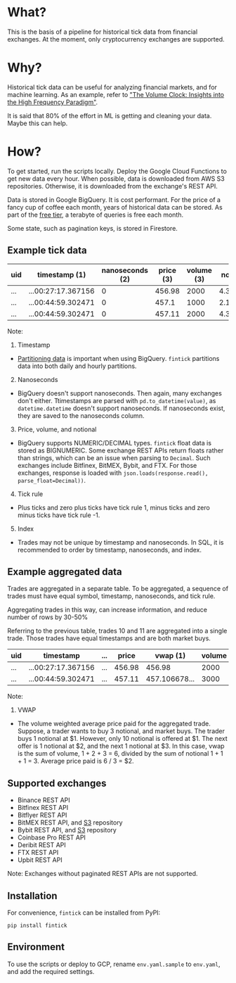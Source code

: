 # What?

This is the basis of a pipeline for historical tick data from financial exchanges. At the moment, only cryptocurrency exchanges are supported.


# Why?

Historical tick data can be useful for analyzing financial markets, and for machine learning. As an example, refer to ["The Volume Clock: Insights into the High Frequency Paradigm"](https://papers.ssrn.com/sol3/papers.cfm?abstract_id=2034858).

It is said that 80% of the effort in ML is getting and cleaning your data. Maybe this can help.


# How?

To get started, run the scripts locally. Deploy the Google Cloud Functions to get new data every hour. When possible, data is downloaded from AWS S3 repositories. Otherwise, it is downloaded from the exchange's REST API.

Data is stored in Google BigQuery. It is cost performant. For the price of a fancy cup of coffee each month, years of historical data can be stored. As part of the [free tier](https://cloud.google.com/free), a terabyte of queries is free each month.

Some state, such as pagination keys, is stored in Firestore.


Example tick data
-----------------

| uid | timestamp (1)      | nanoseconds (2) | price (3) | volume (3) | notional (3) | tickRule (4) | index (5) |
|-----|--------------------|-----------------|-----------|------------|--------------|--------------|-----------|
| ... | ...00:27:17.367156 | 0               | 456.98    | 2000       | 4.3765591... | -1           | 9         |
| ... | ...00:44:59.302471 | 0               | 457.1     | 1000       | 2.1877050... | 1            | 10        |
| ... | ...00:44:59.302471 | 0               | 457.11    | 2000       | 4.3753144... | 1            | 11        |

Note:

1. Timestamp
* [Partitioning data](https://cloud.google.com/bigquery/docs/partitioned-tables) is important when using BigQuery. `fintick` partitions data into both daily and hourly partitions.

2. Nanoseconds
* BigQuery doesn't support nanoseconds. Then again, many exchanges don't either. Ttimestamps are parsed with `pd.to_datetime(value)`, as `datetime.datetime` doesn't support nanoseconds. If nanoseconds exist, they are saved to the nanoseconds column.

3. Price, volume, and notional
* BigQuery supports NUMERIC/DECIMAL types. `fintick` float data is stored as BIGNUMERIC. Some exchange REST APIs return floats rather than strings, which can be an issue when parsing to `Decimal`. Such exchanges include Bitfinex, BitMEX, Bybit, and FTX. For those exchanges, response is loaded with `json.loads(response.read(), parse_float=Decimal))`.

4. Tick rule
* Plus ticks and zero plus ticks have tick rule 1, minus ticks and zero minus ticks have tick rule -1.

5. Index
* Trades may not be unique by timestamp and nanoseconds. In SQL, it is recommended to order by timestamp, nanoseconds, and index.


Example aggregated data
-----------------------

Trades are aggregated in a separate table. To be aggregated, a sequence of trades must have equal symbol, timestamp, nanoseconds, and tick rule. 

Aggregating trades in this way, can increase information, and reduce number of rows by 30-50%

Referring to the previous table, trades 10 and 11 are aggregated into a single trade. Those trades have equal timestamps and are both market buys.

| uid |    timestamp       | ... | price  | vwap (1)      | volume |   notional   | ticks | tickRule |
|-----|--------------------|-----|--------|---------------|--------|--------------|-------|----------|
| ... | ...00:27:17.367156 | ... | 456.98 | 456.98        | 2000   | 4.3765591... | 1     | -1       |
| ... | ...00:44:59.302471 | ... | 457.11 | 457.106678... | 3000   | 6.5630195... | 2     | 1        |

Note:

1. VWAP
* The volume weighted average price paid for the aggregated trade. Suppose, a trader wants to buy 3 notional, and market buys. The trader buys 1 notional at $1. However, only 10 notional is offered at $1. The next offer is 1 notional at $2, and the next 1 notional at $3. In this case, vwap is the sum of volume, 1 + 2 + 3 = 6, divided by the sum of notional 1 + 1 + 1 = 3. Average price paid is 6 / 3 = $2.


Supported exchanges
-------------------

* Binance REST API
* Bitfinex REST API
* Bitflyer REST API
* BitMEX REST API, and [S3](https://public.bitmex.com/) repository
* Bybit REST API, and [S3](https://public.bybit.com/) repository
* Coinbase Pro REST API
* Deribit REST API
* FTX REST API
* Upbit REST API

Note: Exchanges without paginated REST APIs are not supported.


Installation
------------

For convenience, `fintick` can be installed from PyPI:

```
pip install fintick
```

Environment
-----------

To use the scripts or deploy to GCP, rename `env.yaml.sample` to `env.yaml`, and add the required settings.
